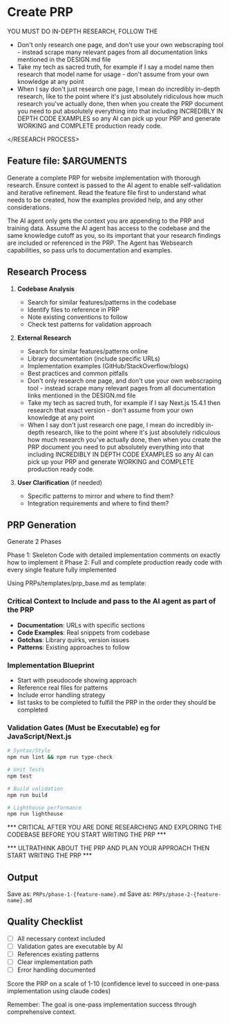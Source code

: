 # Create PRP

YOU MUST DO IN-DEPTH RESEARCH, FOLLOW THE <RESEARCH PROCESS>

<RESEARCH PROCESS>

   - Don't only research one page, and don't use your own webscraping tool - instead scrape many relevant pages from all documentation links mentioned in the DESIGN.md file
   - Take my tech as sacred truth, for example if I say a model name then research that model name for usage - don't assume from your own knowledge at any point
   - When I say don't just research one page, I mean do incredibly in-depth research, like to the point where it's just absolutely ridiculous how much research you've actually done, then when you create the PRP document you need to put absolutely everything into that including INCREDIBLY IN DEPTH CODE EXAMPLES so any AI can pick up your PRP and generate WORKING and COMPLETE production ready code.

</RESEARCH PROCESS>

## Feature file: $ARGUMENTS

Generate a complete PRP for website implementation with thorough research. Ensure context is passed to the AI agent to enable self-validation and iterative refinement. Read the feature file first to understand what needs to be created, how the examples provided help, and any other considerations.

The AI agent only gets the context you are appending to the PRP and training data. Assume the AI agent has access to the codebase and the same knowledge cutoff as you, so its important that your research findings are included or referenced in the PRP. The Agent has Websearch capabilities, so pass urls to documentation and examples.

## Research Process

1. **Codebase Analysis**
   - Search for similar features/patterns in the codebase
   - Identify files to reference in PRP
   - Note existing conventions to follow
   - Check test patterns for validation approach

2. **External Research**
   - Search for similar features/patterns online
   - Library documentation (include specific URLs)
   - Implementation examples (GitHub/StackOverflow/blogs)
   - Best practices and common pitfalls
   - Don't only research one page, and don't use your own webscraping tool - instead scrape many relevant pages from all documentation links mentioned in the DESIGN.md file
   - Take my tech as sacred truth, for example if I say Next.js 15.4.1 then research that exact version - don't assume from your own knowledge at any point
   - When I say don't just research one page, I mean do incredibly in-depth research, like to the point where it's just absolutely ridiculous how much research you've actually done, then when you create the PRP document you need to put absolutely everything into that including INCREDIBLY IN DEPTH CODE EXAMPLES so any AI can pick up your PRP and generate WORKING and COMPLETE production ready code.

3. **User Clarification** (if needed)
   - Specific patterns to mirror and where to find them?
   - Integration requirements and where to find them?

## PRP Generation

Generate 2 Phases

Phase 1: Skeleton Code with detailed implementation comments on exactly how to implement it
Phase 2: Full and complete production ready code with every single feature fully implemented

Using PRPs/templates/prp_base.md as template:

### Critical Context to Include and pass to the AI agent as part of the PRP
- **Documentation**: URLs with specific sections
- **Code Examples**: Real snippets from codebase
- **Gotchas**: Library quirks, version issues
- **Patterns**: Existing approaches to follow

### Implementation Blueprint
- Start with pseudocode showing approach
- Reference real files for patterns
- Include error handling strategy
- list tasks to be completed to fulfill the PRP in the order they should be completed

### Validation Gates (Must be Executable) eg for JavaScript/Next.js
```bash
# Syntax/Style
npm run lint && npm run type-check

# Unit Tests
npm test

# Build validation
npm run build

# Lighthouse performance
npm run lighthouse
```

*** CRITICAL AFTER YOU ARE DONE RESEARCHING AND EXPLORING THE CODEBASE BEFORE YOU START WRITING THE PRP ***

*** ULTRATHINK ABOUT THE PRP AND PLAN YOUR APPROACH THEN START WRITING THE PRP ***

## Output
Save as: `PRPs/phase-1-{feature-name}.md`
Save as: `PRPs/phase-2-{feature-name}.md`

## Quality Checklist
- [ ] All necessary context included
- [ ] Validation gates are executable by AI
- [ ] References existing patterns
- [ ] Clear implementation path
- [ ] Error handling documented

Score the PRP on a scale of 1-10 (confidence level to succeed in one-pass implementation using claude codes)

Remember: The goal is one-pass implementation success through comprehensive context.